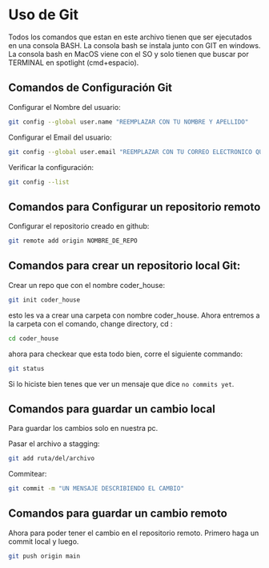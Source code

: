 # Uso de Git
Todos los comandos que estan en este archivo tienen que ser ejecutados en una consola BASH. 
La consola bash se instala junto con GIT en windows.
La consola bash en MacOS viene con el SO y solo tienen que buscar por TERMINAL en spotlight (cmd+espacio).

## Comandos de Configuración Git
Configurar el Nombre del usuario:
```bash
git config --global user.name "REEMPLAZAR CON TU NOMBRE Y APELLIDO"
```
Configurar el Email del usuario:
```bash
git config --global user.email "REEMPLAZAR CON TU CORREO ELECTRONICO QUE USAS EN GITHUB"
```
Verificar la configuración:

```bash
git config --list
```

## Comandos para Configurar un repositorio remoto
Configurar el repositorio creado en github:
```bash
git remote add origin NOMBRE_DE_REPO
```

## Comandos para crear un repositorio local Git:
Crear un repo que con el nombre coder_house:
```bash
git init coder_house
```
esto les va a crear una carpeta con nombre coder_house.
Ahora entremos a la carpeta con el comando, change directory, cd :
```bash
cd coder_house
```
ahora para checkear que esta todo bien, corre el siguiente commando:
```bash
git status
```
Si lo hiciste bien tenes que ver un mensaje que dice `no commits yet`.

## Comandos para guardar un cambio local
Para guardar los cambios solo en nuestra pc.


Pasar el archivo a stagging:
```bash
git add ruta/del/archivo
```
Commitear:
```bash
git commit -m "UN MENSAJE DESCRIBIENDO EL CAMBIO"
```

## Comandos para guardar un cambio remoto
Ahora para poder tener el cambio en el repositorio remoto. Primero haga un commit local y luego.
```bash
git push origin main
```
